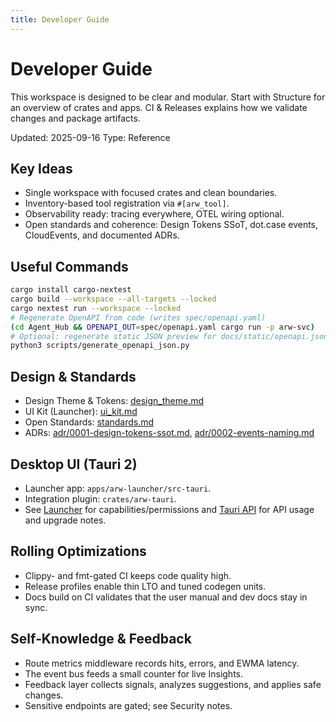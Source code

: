 ```yaml
---
title: Developer Guide
---
```


# Developer Guide

This workspace is designed to be clear and modular. Start with Structure for an overview of crates and apps. CI & Releases explains how we validate changes and package artifacts.

Updated: 2025-09-16
Type: Reference

## Key Ideas
- Single workspace with focused crates and clean boundaries.
- Inventory-based tool registration via `#[arw_tool]`.
- Observability ready: tracing everywhere, OTEL wiring optional.
- Open standards and coherence: Design Tokens SSoT, dot.case events, CloudEvents, and documented ADRs.

## Useful Commands
```bash
cargo install cargo-nextest
cargo build --workspace --all-targets --locked
cargo nextest run --workspace --locked
# Regenerate OpenAPI from code (writes spec/openapi.yaml)
(cd Agent_Hub && OPENAPI_OUT=spec/openapi.yaml cargo run -p arw-svc)
# Optional: regenerate static JSON preview for docs/static/openapi.json
python3 scripts/generate_openapi_json.py
```

## Design & Standards
- Design Theme & Tokens: [design_theme.md](design_theme.md)
- UI Kit (Launcher): [ui_kit.md](ui_kit.md)
- Open Standards: [standards.md](standards.md)
- ADRs: [adr/0001-design-tokens-ssot.md](../adr/0001-design-tokens-ssot.md), [adr/0002-events-naming.md](../adr/0002-events-naming.md)

## Desktop UI (Tauri 2)
- Launcher app: `apps/arw-launcher/src-tauri`.
- Integration plugin: `crates/arw-tauri`.
- See [Launcher](../guide/launcher.md) for capabilities/permissions and [Tauri API](tauri_api.md) for API usage and upgrade notes.

## Rolling Optimizations
- Clippy- and fmt-gated CI keeps code quality high.
- Release profiles enable thin LTO and tuned codegen units.
- Docs build on CI validates that the user manual and dev docs stay in sync.

## Self‑Knowledge & Feedback
- Route metrics middleware records hits, errors, and EWMA latency.
- The event bus feeds a small counter for live Insights.
- Feedback layer collects signals, analyzes suggestions, and applies safe changes.
- Sensitive endpoints are gated; see Security notes.
